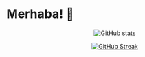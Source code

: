 # Merhaba! 👋 

<div align="center">

![GitHub stats](https://github-readme-stats.vercel.app/api?username=hqkqn32&show_icons=true&theme=radical)

[![GitHub Streak](https://streak-stats.demolab.com/?user=hqkqn32&theme=radical)](https://git.io/streak-stats)


</div>
